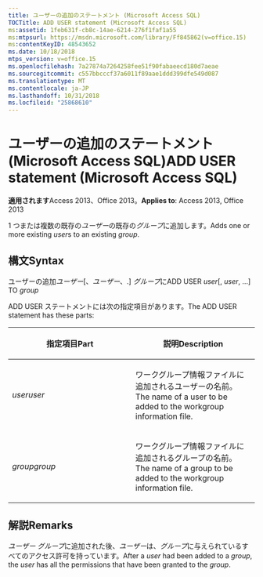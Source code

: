 ```yaml
---
title: ユーザーの追加のステートメント (Microsoft Access SQL)
TOCTitle: ADD USER statement (Microsoft Access SQL)
ms:assetid: 1feb631f-cb8c-14ae-6214-276f1faf1a55
ms:mtpsurl: https://msdn.microsoft.com/library/Ff845862(v=office.15)
ms:contentKeyID: 48543652
ms.date: 10/18/2018
mtps_version: v=office.15
ms.openlocfilehash: 7a27874a7264258fee51f90fabaeecd180d7aeae
ms.sourcegitcommit: c557bbcccf37a6011f89aae1ddd399dfe549d087
ms.translationtype: MT
ms.contentlocale: ja-JP
ms.lasthandoff: 10/31/2018
ms.locfileid: "25868610"
---
```

# <a name="add-user-statement-microsoft-access-sql"></a><span data-ttu-id="81f95-102">ユーザーの追加のステートメント (Microsoft Access SQL)</span><span class="sxs-lookup"><span data-stu-id="81f95-102">ADD USER statement (Microsoft Access SQL)</span></span>

<span data-ttu-id="81f95-103">**適用されます**Access 2013、Office 2013。</span><span class="sxs-lookup"><span data-stu-id="81f95-103">**Applies to**: Access 2013, Office 2013</span></span>

<span data-ttu-id="81f95-104">1 つまたは複数の既存の*ユーザー*の既存の*グループ*に追加します。</span><span class="sxs-lookup"><span data-stu-id="81f95-104">Adds one or more existing *user*s to an existing *group*.</span></span>

## <a name="syntax"></a><span data-ttu-id="81f95-105">構文</span><span class="sxs-lookup"><span data-stu-id="81f95-105">Syntax</span></span>

<span data-ttu-id="81f95-106">ユーザーの追加*ユーザー*\[、*ユーザー*、.\] *グループ*に</span><span class="sxs-lookup"><span data-stu-id="81f95-106">ADD USER *user*\[, *user*, …\] TO *group*</span></span>

<span data-ttu-id="81f95-107">ADD USER ステートメントには次の指定項目があります。</span><span class="sxs-lookup"><span data-stu-id="81f95-107">The ADD USER statement has these parts:</span></span>

<table>
<colgroup>
<col style="width: 50%" />
<col style="width: 50%" />
</colgroup>
<thead>
<tr class="header">
<th><p><span data-ttu-id="81f95-108">指定項目</span><span class="sxs-lookup"><span data-stu-id="81f95-108">Part</span></span></p></th>
<th><p><span data-ttu-id="81f95-109">説明</span><span class="sxs-lookup"><span data-stu-id="81f95-109">Description</span></span></p></th>
</tr>
</thead>
<tbody>
<tr class="odd">
<td><p><span data-ttu-id="81f95-110"><em>user</em></span><span class="sxs-lookup"><span data-stu-id="81f95-110"><em>user</em></span></span></p></td>
<td><p><span data-ttu-id="81f95-111">ワークグループ情報ファイルに追加されるユーザーの名前。</span><span class="sxs-lookup"><span data-stu-id="81f95-111">The name of a user to be added to the workgroup information file.</span></span></p></td>
</tr>
<tr class="even">
<td><p><span data-ttu-id="81f95-112"><em>group</em></span><span class="sxs-lookup"><span data-stu-id="81f95-112"><em>group</em></span></span></p></td>
<td><p><span data-ttu-id="81f95-113">ワークグループ情報ファイルに追加されるグループの名前。</span><span class="sxs-lookup"><span data-stu-id="81f95-113">The name of a group to be added to the workgroup information file.</span></span></p></td>
</tr>
</tbody>
</table>


## <a name="remarks"></a><span data-ttu-id="81f95-114">解説</span><span class="sxs-lookup"><span data-stu-id="81f95-114">Remarks</span></span>

<span data-ttu-id="81f95-115">*ユーザー* *グループ*に追加された後、*ユーザー*は、*グループ*に与えられているすべてのアクセス許可を持っています。</span><span class="sxs-lookup"><span data-stu-id="81f95-115">After a *user* had been added to a *group*, the *user* has all the permissions that have been granted to the *group*.</span></span>

